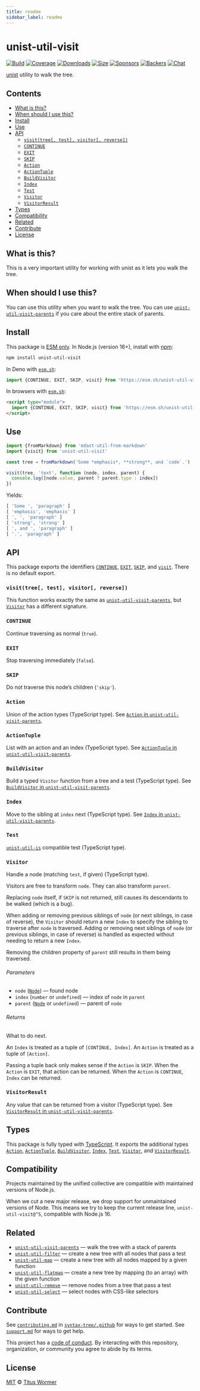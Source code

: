 ```yaml
---
title: readme
sidebar_label: readme
---
```

# unist-util-visit

[![Build][build-badge]][build]
[![Coverage][coverage-badge]][coverage]
[![Downloads][downloads-badge]][downloads]
[![Size][size-badge]][size]
[![Sponsors][sponsors-badge]][collective]
[![Backers][backers-badge]][collective]
[![Chat][chat-badge]][chat]

[unist][] utility to walk the tree.

## Contents

*   [What is this?](#what-is-this)
*   [When should I use this?](#when-should-i-use-this)
*   [Install](#install)
*   [Use](#use)
*   [API](#api)
    *   [`visit(tree[, test], visitor[, reverse])`](#visittree-test-visitor-reverse)
    *   [`CONTINUE`](#continue)
    *   [`EXIT`](#exit)
    *   [`SKIP`](#skip)
    *   [`Action`](#action)
    *   [`ActionTuple`](#actiontuple)
    *   [`BuildVisitor`](#buildvisitor)
    *   [`Index`](#index)
    *   [`Test`](#test)
    *   [`Visitor`](#visitor)
    *   [`VisitorResult`](#visitorresult)
*   [Types](#types)
*   [Compatibility](#compatibility)
*   [Related](#related)
*   [Contribute](#contribute)
*   [License](#license)

## What is this?

This is a very important utility for working with unist as it lets you walk the
tree.

## When should I use this?

You can use this utility when you want to walk the tree.
You can use [`unist-util-visit-parents`][vp] if you care about the entire stack
of parents.

## Install

This package is [ESM only][esm].
In Node.js (version 16+), install with [npm][]:

```sh
npm install unist-util-visit
```

In Deno with [`esm.sh`][esmsh]:

```js
import {CONTINUE, EXIT, SKIP, visit} from 'https://esm.sh/unist-util-visit@5'
```

In browsers with [`esm.sh`][esmsh]:

```html
<script type="module">
  import {CONTINUE, EXIT, SKIP, visit} from 'https://esm.sh/unist-util-visit@5?bundle'
</script>
```

## Use

```js
import {fromMarkdown} from 'mdast-util-from-markdown'
import {visit} from 'unist-util-visit'

const tree = fromMarkdown('Some *emphasis*, **strong**, and `code`.')

visit(tree, 'text', function (node, index, parent) {
  console.log([node.value, parent ? parent.type : index])
})
```

Yields:

```js
[ 'Some ', 'paragraph' ]
[ 'emphasis', 'emphasis' ]
[ ', ', 'paragraph' ]
[ 'strong', 'strong' ]
[ ', and ', 'paragraph' ]
[ '.', 'paragraph' ]
```

## API

This package exports the identifiers [`CONTINUE`][api-continue],
[`EXIT`][api-exit], [`SKIP`][api-skip], and [`visit`][api-visit].
There is no default export.

### `visit(tree[, test], visitor[, reverse])`

This function works exactly the same as [`unist-util-visit-parents`][vp],
but [`Visitor`][api-visitor] has a different signature.

### `CONTINUE`

Continue traversing as normal (`true`).

### `EXIT`

Stop traversing immediately (`false`).

### `SKIP`

Do not traverse this node’s children (`'skip'`).

### `Action`

Union of the action types (TypeScript type).
See [`Action` in `unist-util-visit-parents`][vp-action].

### `ActionTuple`

List with an action and an index (TypeScript type).
See [`ActionTuple` in `unist-util-visit-parents`][vp-action-tuple].

### `BuildVisitor`

Build a typed `Visitor` function from a tree and a test (TypeScript type).
See [`BuildVisitor` in `unist-util-visit-parents`][vp-build-visitor].

### `Index`

Move to the sibling at `index` next (TypeScript type).
See [`Index` in `unist-util-visit-parents`][vp-index].

### `Test`

[`unist-util-is`][unist-util-is] compatible test (TypeScript type).

### `Visitor`

Handle a node (matching `test`, if given) (TypeScript type).

Visitors are free to transform `node`.
They can also transform `parent`.

Replacing `node` itself, if `SKIP` is not returned, still causes its
descendants to be walked (which is a bug).

When adding or removing previous siblings of `node` (or next siblings, in
case of reverse), the `Visitor` should return a new `Index` to specify the
sibling to traverse after `node` is traversed.
Adding or removing next siblings of `node` (or previous siblings, in case
of reverse) is handled as expected without needing to return a new `Index`.

Removing the children property of `parent` still results in them being
traversed.

###### Parameters

*   `node` ([`Node`][node])
    — found node
*   `index` (`number` or `undefined`)
    — index of `node` in `parent`
*   `parent` ([`Node`][node] or `undefined`)
    — parent of `node`

###### Returns

What to do next.

An `Index` is treated as a tuple of `[CONTINUE, Index]`.
An `Action` is treated as a tuple of `[Action]`.

Passing a tuple back only makes sense if the `Action` is `SKIP`.
When the `Action` is `EXIT`, that action can be returned.
When the `Action` is `CONTINUE`, `Index` can be returned.

### `VisitorResult`

Any value that can be returned from a visitor (TypeScript type).
See [`VisitorResult` in `unist-util-visit-parents`][vp-visitor-result].

## Types

This package is fully typed with [TypeScript][].
It exports the additional types [`Action`][api-action],
[`ActionTuple`][api-action-tuple], [`BuildVisitor`][api-build-visitor],
[`Index`][api-index], [`Test`][api-test], [`Visitor`][api-visitor], and
[`VisitorResult`][api-visitor-result].

## Compatibility

Projects maintained by the unified collective are compatible with maintained
versions of Node.js.

When we cut a new major release, we drop support for unmaintained versions of
Node.
This means we try to keep the current release line, `unist-util-visit@^5`,
compatible with Node.js 16.

## Related

*   [`unist-util-visit-parents`][vp]
    — walk the tree with a stack of parents
*   [`unist-util-filter`](https://github.com/syntax-tree/unist-util-filter)
    — create a new tree with all nodes that pass a test
*   [`unist-util-map`](https://github.com/syntax-tree/unist-util-map)
    — create a new tree with all nodes mapped by a given function
*   [`unist-util-flatmap`](https://gitlab.com/staltz/unist-util-flatmap)
    — create a new tree by mapping (to an array) with the given function
*   [`unist-util-remove`](https://github.com/syntax-tree/unist-util-remove)
    — remove nodes from a tree that pass a test
*   [`unist-util-select`](https://github.com/syntax-tree/unist-util-select)
    — select nodes with CSS-like selectors

## Contribute

See [`contributing.md`][contributing] in [`syntax-tree/.github`][health] for
ways to get started.
See [`support.md`][support] for ways to get help.

This project has a [code of conduct][coc].
By interacting with this repository, organization, or community you agree to
abide by its terms.

## License

[MIT][license] © [Titus Wormer][author]

<!-- Definition -->

[build-badge]: https://github.com/syntax-tree/unist-util-visit/workflows/main/badge.svg

[build]: https://github.com/syntax-tree/unist-util-visit/actions

[coverage-badge]: https://img.shields.io/codecov/c/github/syntax-tree/unist-util-visit.svg

[coverage]: https://codecov.io/github/syntax-tree/unist-util-visit

[downloads-badge]: https://img.shields.io/npm/dm/unist-util-visit.svg

[downloads]: https://www.npmjs.com/package/unist-util-visit

[size-badge]: https://img.shields.io/badge/dynamic/json?label=minzipped%20size&query=$.size.compressedSize&url=https://deno.bundlejs.com/?q=unist-util-visit

[size]: https://bundlejs.com/?q=unist-util-visit

[sponsors-badge]: https://opencollective.com/unified/sponsors/badge.svg

[backers-badge]: https://opencollective.com/unified/backers/badge.svg

[collective]: https://opencollective.com/unified

[chat-badge]: https://img.shields.io/badge/chat-discussions-success.svg

[chat]: https://github.com/syntax-tree/unist/discussions

[npm]: https://docs.npmjs.com/cli/install

[esm]: https://gist.github.com/sindresorhus/a39789f98801d908bbc7ff3ecc99d99c

[esmsh]: https://esm.sh

[typescript]: https://www.typescriptlang.org

[license]: license

[author]: https://wooorm.com

[health]: https://github.com/syntax-tree/.github

[contributing]: https://github.com/syntax-tree/.github/blob/main/contributing.md

[support]: https://github.com/syntax-tree/.github/blob/main/support.md

[coc]: https://github.com/syntax-tree/.github/blob/main/code-of-conduct.md

[unist]: https://github.com/syntax-tree/unist

[node]: https://github.com/syntax-tree/unist#nodes

[unist-util-is]: https://github.com/syntax-tree/unist-util-is

[vp]: https://github.com/syntax-tree/unist-util-visit-parents

[vp-action]: https://github.com/syntax-tree/unist-util-visit-parents#action

[vp-action-tuple]: https://github.com/syntax-tree/unist-util-visit-parents#actiontuple

[vp-build-visitor]: https://github.com/syntax-tree/unist-util-visit-parents#buildvisitor

[vp-index]: https://github.com/syntax-tree/unist-util-visit-parents#index

[vp-visitor-result]: https://github.com/syntax-tree/unist-util-visit-parents#visitorresult

[api-visit]: #visittree-test-visitor-reverse

[api-continue]: #continue

[api-exit]: #exit

[api-skip]: #skip

[api-action]: #action

[api-action-tuple]: #actiontuple

[api-build-visitor]: #buildvisitor

[api-index]: #index

[api-test]: #test

[api-visitor]: #visitor

[api-visitor-result]: #visitorresult

